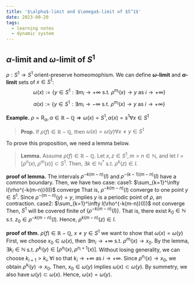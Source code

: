 ```yaml
---
title: '$\alpha$-limit and $\omega$-limit of $S^1$'
date: 2023-09-20
tags:
  - learning notes
  - dynamic system
---
```


## $\alpha$-limit and $\omega$-limit of $S^1$

$\rho: S^1 \to S^1$ orient-preserve homeomophism.
We can define **$\omega$-limit** and **$\alpha$-limit** sets of $x \in S^1$:
$$
\omega(x) :=\{y \in S^1: \exists m_i \to +\infty \text{ s.t. } \rho^{m_i}(x) \to y \text{ as }i\to+\infty\}
$$
$$
\alpha(x) :=\{y \in S^1: \exists m_i \to -\infty \text{ s.t. } \rho^{m_i}(x) \to y \text{ as }i\to+\infty\}
$$

**Example.** $\rho = \mathrm R_\alpha, \alpha \in \mathbb R - \mathbb Q \Rightarrow \omega(x)=S^1,\alpha(x)=s^1\forall x \in S^1$


>**Prop.** 
>	If $\rho(f) \in \mathbb R - \mathbb Q$, then $\omega(x)=\omega(y)\forall x \not = y \in S^1$


To prove this proposition, we need a lemma below.

>**Lemma.**
>	Assume $\rho(f) \in \mathbb R - \mathbb Q$. Let $x,z \in S^1, m > n \in \mathbb N$, and let $I = [\rho^n(x), \rho^m(x)]\subset S^1$.
>	Then, $\exists k \in \mathbb N^*$ s.t. $\rho^k(z)\in I$.

**proof of lemma.**
	The intervals $\rho^{-k(m-n)}(I)$ and $\rho^{-(k-1)(m-n)}(I)$ have a common boundary.
	Then, we have  two case:
	case1: $\sum_{k=1}^\infty l(\rho^{-k(m-n)}(I))$ converge
		That is, $\rho^{-k(m-n)}(I)$ converge to one point $y \in S^1$.
		Since $\rho^{-(m-n)}(y) = y$, implies $y$ is a periodic point of $\rho$, an contraction.
	case2: $\sum_{k=1}^\infty l(\rho^{-k(m-n)}(I))$ not converge
		Then, $S^1$ will be covered finite of $\{\rho^{-k(m-n)}(I)\}$.
		That is, there exist $k_0 \in \mathbb N$ s.t. $z_0 \in \rho^{-k(m-n)}(I)$.
		Hence, $\rho^{k(m-n)}(z) \in I$.


**proof of thm.**
	$\rho (f) \in \mathbb R - \mathbb Q$, $x \not = y \in S^1$
	we want to show that $\omega (x) = \omega(y)$
	First, we choose $x_0 \in \omega(x)$, then $\exists m_i \to +\infty$ s.t. $\rho^{m_i}(x) \to x_0$.
	By the lemma, $\exists k_i \in \mathbb N$ s.t. $\rho^{k_i}(y) \in [\rho^{n_i}(x), \rho^{n_i + 1}(x)]$.
	Without losing generality, we can choose $k_{i+1} > k_i, \forall i$ so that $k_i \to +\infty$ as $i\to +\infty$.
	Since $\rho^{n_i}(x) \to x_0$, we obtain $\rho^{k_i}(y) \to x_0$.
	Then, $x_0 \in \omega(y)$ implies $\omega(x) \subset \omega(y)$.
	By summetry, we also have $\omega(y) \subset \omega(x)$.
	Hence, $\omega(x) = \omega(y)$.